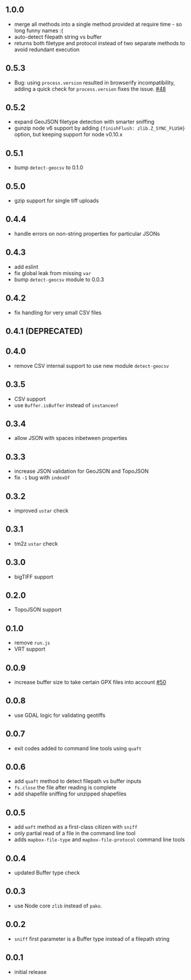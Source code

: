 ## 1.0.0

- merge all methods into a single method provided at require time - so long funny names :(
- auto-detect filepath string vs buffer
- returns both filetype and protocol instead of two separate methods to avoid redundant execution

## 0.5.3

- Bug: using `process.version` resulted in browserify incompatibility, adding a quick check for `process.version` fixes the issue. [#48](https://github.com/mapbox/mapbox-file-sniff/issues/48)

## 0.5.2

- expand GeoJSON filetype detection with smarter sniffing
- gunzip node v6 support by adding `{finishFlush: zlib.Z_SYNC_FLUSH}` option, but keeping support for node v0.10.x

## 0.5.1

- bump `detect-geocsv` to 0.1.0

## 0.5.0

- gzip support for single tiff uploads

## 0.4.4

- handle errors on non-string properties for particular JSONs

## 0.4.3

- add eslint
- fix global leak from missing `var`
- bump `detect-geocsv` module to 0.0.3

## 0.4.2

- fix handling for very small CSV files

## 0.4.1 (DEPRECATED)

## 0.4.0

- remove CSV internal support to use new module `detect-geocsv`

## 0.3.5

- CSV support
- use `Buffer.isBuffer` instead of `instanceof`

## 0.3.4

- allow JSON with spaces inbetween properties

## 0.3.3

- increase JSON validation for GeoJSON and TopoJSON
- fix `-1` bug with `indexOf`

## 0.3.2

- improved `ustar` check

## 0.3.1

- tm2z `ustar` check

## 0.3.0

- bigTIFF support

## 0.2.0

- TopoJSON support

## 0.1.0

- remove `run.js`
- VRT support

## 0.0.9

- increase buffer size to take certain GPX files into account [#50](https://github.com/mapbox/mapnik-omnivore/issues/50)

## 0.0.8

- use GDAL logic for validating geotiffs

## 0.0.7

- exit codes added to command line tools using `quaft`

## 0.0.6

- add `quaft` method to detect filepath vs buffer inputs
- `fs.close` the file after reading is complete
- add shapefile sniffing for unzipped shapefiles

## 0.0.5

- add `waft` method as a first-class citizen with `sniff`
- only partial read of a file in the command line tool
- adds `mapbox-file-type` and `mapbox-file-protocol` command line tools

## 0.0.4

- updated Buffer type check

## 0.0.3

- use Node core `zlib` instead of `pako`.

## 0.0.2

- `sniff` first parameter is a Buffer type instead of a filepath string

## 0.0.1

- initial release
